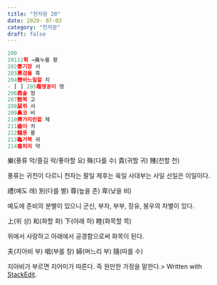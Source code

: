 ```yaml
---
title: "천자문 20"
date: 2020- 07-03
category: "천자문"
draft: false
---
```

```js
200
20112획 →黃누를 황
202黍기장 서
203黑검을 흑
204黹바느질할 치
- [ ] 205黽맹꽁이 맹
206鼎솥 정
207鼓북 고
208鼠쥐 서
209鼻코 비
210齊가지런할 제
211齒이 치
212龍용 룡
213龜거북 귀
214龠피리 약
```
樂(풍류 악/즐길 락/좋아할 요) 殊(다를 수) 貴(귀할 귀) 賤(천할 천)

풍류는 귀천이 다르니 천자는 팔일 제후는 육일 사대부는 사일 선일은 이일이다.

禮(예도 례) 別(다를 별) 尊(높을 존) 卑(낮을 비)

예도에 존비의 분별이 있으니 군신, 부자, 부부, 장유, 붕우의 차별이 있다.

上(위 상) 和(화할 화) 下(아래 하) 睦(화목할 목)

위에서 사랑하고 아래에서 공경함으로써 화목이 된다.

夫(지아비 부) 唱(부를 창) 婦(며느리 부) 隨(따를 수)

지아비가  부르면  지어미가  따른다. 즉  원만한  가정을  말한다.> Written with [StackEdit](https://stackedit.io/).
<!--stackedit_data:
eyJoaXN0b3J5IjpbMzA1MDA0NzEyLC0xNDYwODQ3NzkzXX0=
-->